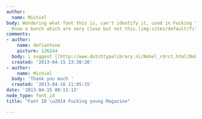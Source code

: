 ```yaml
---
author:
  name: Michiel
body: Wondering what font this is, can't identify it, used in Fucking Young Magazine.
  Know a bunch which are very close but not this.[img:sites/default/files/old-images/3467-afs_6420.jpg][img:sites/default/files/old-images/photo-5_5055.png][img:sites/default/files/old-images/photo-1_3683.png][img:sites/default/files/old-images/photo-2_3412.png]
comments:
- author:
    name: defiantone
    picture: 126244
  body: i suggest [[http://www.dutchtypelibrary.nl/Nobel_rdrct.html|Nobel Bold]]
  created: '2013-04-15 23:30:26'
- author:
    name: Michiel
  body: 'Thank you much '
  created: '2013-04-16 11:05:15'
date: '2013-04-15 00:13:13'
node_type: font_id
title: "Font ID \u2014 Fucking young Magazine"

---
```


